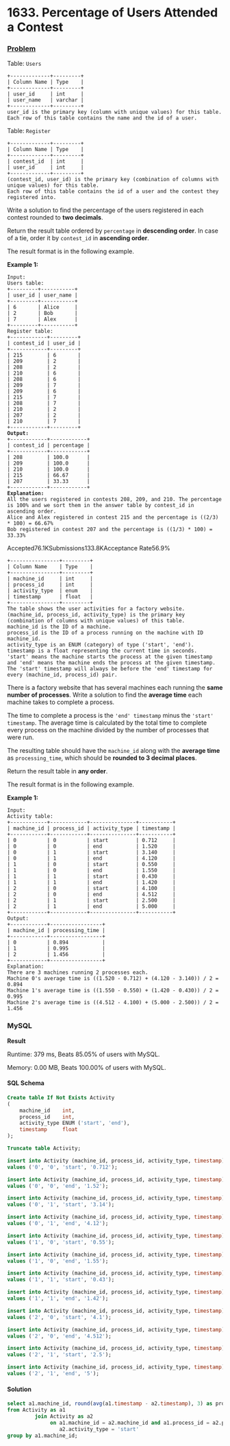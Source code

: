 # 1633. Percentage of Users Attended a Contest

### [Problem](https://leetcode.com/problems/percentage-of-users-attended-a-contest/description/)

Table: `Users`

```
+-------------+---------+
| Column Name | Type    |
+-------------+---------+
| user_id     | int     |
| user_name   | varchar |
+-------------+---------+
user_id is the primary key (column with unique values) for this table.
Each row of this table contains the name and the id of a user.
```

Table: `Register`

```
+-------------+---------+
| Column Name | Type    |
+-------------+---------+
| contest_id  | int     |
| user_id     | int     |
+-------------+---------+
(contest_id, user_id) is the primary key (combination of columns with unique values) for this table.
Each row of this table contains the id of a user and the contest they registered into.
```

Write a solution to find the percentage of the users registered in each contest rounded to **two decimals**.

Return the result table ordered by `percentage` in **descending order**. In case of a tie, order it by `contest_id` in **ascending order**.

The result format is in the following example.

**Example 1:**

<pre><code>Input: 
Users table:
+---------+-----------+
| user_id | user_name |
+---------+-----------+
| 6       | Alice     |
| 2       | Bob       |
| 7       | Alex      |
+---------+-----------+
Register table:
+------------+---------+
| contest_id | user_id |
+------------+---------+
| 215        | 6       |
| 209        | 2       |
| 208        | 2       |
| 210        | 6       |
| 208        | 6       |
| 209        | 7       |
| 209        | 6       |
| 215        | 7       |
| 208        | 7       |
| 210        | 2       |
| 207        | 2       |
| 210        | 7       |
+------------+---------+
<strong>Output: 
</strong>+------------+------------+
| contest_id | percentage |
+------------+------------+
| 208        | 100.0      |
| 209        | 100.0      |
| 210        | 100.0      |
| 215        | 66.67      |
| 207        | 33.33      |
+------------+------------+
<strong>Explanation: 
</strong>All the users registered in contests 208, 209, and 210. The percentage is 100% and we sort them in the answer table by contest_id in ascending order.
Alice and Alex registered in contest 215 and the percentage is ((2/3) * 100) = 66.67%
Bob registered in contest 207 and the percentage is ((1/3) * 100) = 33.33%
</code></pre>

Accepted76.1KSubmissions133.8KAcceptance Rate56.9%





```
+----------------+---------+
| Column Name    | Type    |
+----------------+---------+
| machine_id     | int     |
| process_id     | int     |
| activity_type  | enum    |
| timestamp      | float   |
+----------------+---------+
The table shows the user activities for a factory website.
(machine_id, process_id, activity_type) is the primary key (combination of columns with unique values) of this table.
machine_id is the ID of a machine.
process_id is the ID of a process running on the machine with ID machine_id.
activity_type is an ENUM (category) of type ('start', 'end').
timestamp is a float representing the current time in seconds.
'start' means the machine starts the process at the given timestamp and 'end' means the machine ends the process at the given timestamp.
The 'start' timestamp will always be before the 'end' timestamp for every (machine_id, process_id) pair.
```

There is a factory website that has several machines each running the **same number of processes**. Write a solution to find the **average time** each machine takes to complete a process.

The time to complete a process is the `'end' timestamp` minus the `'start' timestamp`. The average time is calculated by the total time to complete every process on the machine divided by the number of processes that were run.

The resulting table should have the `machine_id` along with the **average time** as `processing_time`, which should be **rounded to 3 decimal places**.

Return the result table in **any order**.

The result format is in the following example.

**Example 1:**

```
Input: 
Activity table:
+------------+------------+---------------+-----------+
| machine_id | process_id | activity_type | timestamp |
+------------+------------+---------------+-----------+
| 0          | 0          | start         | 0.712     |
| 0          | 0          | end           | 1.520     |
| 0          | 1          | start         | 3.140     |
| 0          | 1          | end           | 4.120     |
| 1          | 0          | start         | 0.550     |
| 1          | 0          | end           | 1.550     |
| 1          | 1          | start         | 0.430     |
| 1          | 1          | end           | 1.420     |
| 2          | 0          | start         | 4.100     |
| 2          | 0          | end           | 4.512     |
| 2          | 1          | start         | 2.500     |
| 2          | 1          | end           | 5.000     |
+------------+------------+---------------+-----------+
Output: 
+------------+-----------------+
| machine_id | processing_time |
+------------+-----------------+
| 0          | 0.894           |
| 1          | 0.995           |
| 2          | 1.456           |
+------------+-----------------+
Explanation: 
There are 3 machines running 2 processes each.
Machine 0's average time is ((1.520 - 0.712) + (4.120 - 3.140)) / 2 = 0.894
Machine 1's average time is ((1.550 - 0.550) + (1.420 - 0.430)) / 2 = 0.995
Machine 2's average time is ((4.512 - 4.100) + (5.000 - 2.500)) / 2 = 1.456
```

### MySQL

**Result**

Runtime: 379 ms, Beats 85.05% of users with MySQL.

Memory: 0.00 MB, Beats 100.00% of users with MySQL.

#### SQL Schema

```sql
Create table If Not Exists Activity
(
    machine_id    int,
    process_id    int,
    activity_type ENUM ('start', 'end'),
    timestamp     float
);

Truncate table Activity;

insert into Activity (machine_id, process_id, activity_type, timestamp)
values ('0', '0', 'start', '0.712');

insert into Activity (machine_id, process_id, activity_type, timestamp)
values ('0', '0', 'end', '1.52');

insert into Activity (machine_id, process_id, activity_type, timestamp)
values ('0', '1', 'start', '3.14');

insert into Activity (machine_id, process_id, activity_type, timestamp)
values ('0', '1', 'end', '4.12');

insert into Activity (machine_id, process_id, activity_type, timestamp)
values ('1', '0', 'start', '0.55');

insert into Activity (machine_id, process_id, activity_type, timestamp)
values ('1', '0', 'end', '1.55');

insert into Activity (machine_id, process_id, activity_type, timestamp)
values ('1', '1', 'start', '0.43');

insert into Activity (machine_id, process_id, activity_type, timestamp)
values ('1', '1', 'end', '1.42');

insert into Activity (machine_id, process_id, activity_type, timestamp)
values ('2', '0', 'start', '4.1');

insert into Activity (machine_id, process_id, activity_type, timestamp)
values ('2', '0', 'end', '4.512');

insert into Activity (machine_id, process_id, activity_type, timestamp)
values ('2', '1', 'start', '2.5');

insert into Activity (machine_id, process_id, activity_type, timestamp)
values ('2', '1', 'end', '5');
```

#### Solution

```sql
select a1.machine_id, round(avg(a1.timestamp - a2.timestamp), 3) as processing_time
from Activity as a1
         join Activity as a2
              on a1.machine_id = a2.machine_id and a1.process_id = a2.process_id and a1.activity_type = 'end' and
                 a2.activity_type = 'start'
group by a1.machine_id;
```
